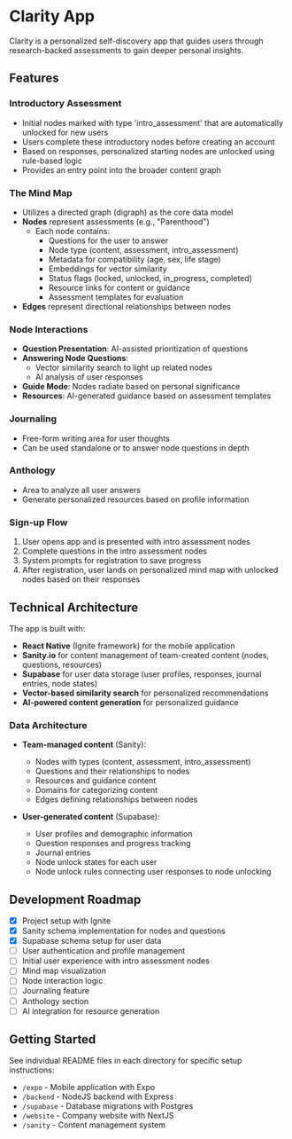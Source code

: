 # Clarity App

Clarity is a personalized self-discovery app that guides users through research-backed assessments to gain deeper personal insights.

## Features

### Introductory Assessment

- Initial nodes marked with type 'intro_assessment' that are automatically unlocked for new users
- Users complete these introductory nodes before creating an account
- Based on responses, personalized starting nodes are unlocked using rule-based logic
- Provides an entry point into the broader content graph

### The Mind Map

- Utilizes a directed graph (digraph) as the core data model
- **Nodes** represent assessments (e.g., "Parenthood")
  - Each node contains:
    - Questions for the user to answer
    - Node type (content, assessment, intro_assessment)
    - Metadata for compatibility (age, sex, life stage)
    - Embeddings for vector similarity
    - Status flags (locked, unlocked, in_progress, completed)
    - Resource links for content or guidance
    - Assessment templates for evaluation
- **Edges** represent directional relationships between nodes

### Node Interactions

- **Question Presentation**: AI-assisted prioritization of questions
- **Answering Node Questions**:
  - Vector similarity search to light up related nodes
  - AI analysis of user responses
- **Guide Mode**: Nodes radiate based on personal significance
- **Resources**: AI-generated guidance based on assessment templates

### Journaling

- Free-form writing area for user thoughts
- Can be used standalone or to answer node questions in depth

### Anthology

- Area to analyze all user answers
- Generate personalized resources based on profile information

### Sign-up Flow

1. User opens app and is presented with intro assessment nodes
2. Complete questions in the intro assessment nodes
3. System prompts for registration to save progress
4. After registration, user lands on personalized mind map with unlocked nodes based on their responses

## Technical Architecture

The app is built with:

- **React Native** (Ignite framework) for the mobile application
- **Sanity.io** for content management of team-created content (nodes, questions, resources)
- **Supabase** for user data storage (user profiles, responses, journal entries, node states)
- **Vector-based similarity search** for personalized recommendations
- **AI-powered content generation** for personalized guidance

### Data Architecture

- **Team-managed content** (Sanity):

  - Nodes with types (content, assessment, intro_assessment)
  - Questions and their relationships to nodes
  - Resources and guidance content
  - Domains for categorizing content
  - Edges defining relationships between nodes

- **User-generated content** (Supabase):
  - User profiles and demographic information
  - Question responses and progress tracking
  - Journal entries
  - Node unlock states for each user
  - Node unlock rules connecting user responses to node unlocking

## Development Roadmap

- [x] Project setup with Ignite
- [x] Sanity schema implementation for nodes and questions
- [x] Supabase schema setup for user data
- [ ] User authentication and profile management
- [ ] Initial user experience with intro assessment nodes
- [ ] Mind map visualization
- [ ] Node interaction logic
- [ ] Journaling feature
- [ ] Anthology section
- [ ] AI integration for resource generation

## Getting Started

See individual README files in each directory for specific setup instructions:

- `/expo` - Mobile application with Expo
- `/backend` - NodeJS backend with Express
- `/supabase` - Database migrations with Postgres
- `/website` - Company website with NextJS
- `/sanity` - Content management system
